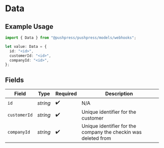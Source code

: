 # Data

## Example Usage

```typescript
import { Data } from "@pushpress/pushpress/models/webhooks";

let value: Data = {
  id: "<id>",
  customerId: "<id>",
  companyId: "<id>",
};
```

## Fields

| Field                                                          | Type                                                           | Required                                                       | Description                                                    |
| -------------------------------------------------------------- | -------------------------------------------------------------- | -------------------------------------------------------------- | -------------------------------------------------------------- |
| `id`                                                           | *string*                                                       | :heavy_check_mark:                                             | N/A                                                            |
| `customerId`                                                   | *string*                                                       | :heavy_check_mark:                                             | Unique identifier for the customer                             |
| `companyId`                                                    | *string*                                                       | :heavy_check_mark:                                             | Unique identifier for the company the checkin was deleted from |